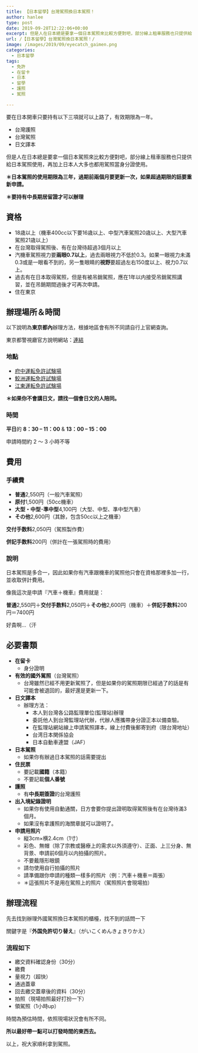 ```yaml
---
title: 【日本留學】台灣駕照換日本駕照！
author: hanlee
type: post
date: 2019-09-28T12:22:06+00:00
excerpt: 但是人在日本總是要拿一個日本駕照來比較方便對吧，部分線上租車服務也只提供給日本駕照使用，再加上日本人大多也都用駕照當身分證使用。
url: /【日本留學】台灣駕照換日本駕照！/
image: /images/2019/09/eyecatch_gaimen.png
categories:
  - 日本留學
tags:
  - 免許
  - 在留卡
  - 日本
  - 留學
  - 護照
  - 駕照

---
```

要在日本開車只要持有以下三項就可以上路了，有效期限為一年。

* 台灣護照
* 台灣駕照
* 日文譯本

但是人在日本總是要拿一個日本駕照來比較方便對吧，部分線上租車服務也只提供給日本駕照使用，再加上日本人大多也都用駕照當身分證使用。

**＊日本駕照的使用期限為三年，過期前兩個月要更新一次，如果超過期限的話要重新申請。**

**＊要持有中長期居留證才可以辦理**

## 資格

* 18歳以上（機車400cc以下要16歳以上、中型汽車駕照20歳以上、大型汽車駕照21歳以上）
* 在台灣取得駕照後、有在台灣待超過3個月以上
* 汽機車駕照視力要**兩眼0.7以上**，過去兩眼視力不低於0.3。如果一眼視力未滿0.3或是一眼看不到的，另一隻眼睛的**視野**要超過左右150度以上、視力0.7以上。
* 過去有在日本取得駕照，但是有被吊銷駕照，應在1年以内接受吊銷駕照講習，並在吊銷期間過後才可再次申請。
* 住在東京

## 辦理場所＆時間

以下說明為**東京都內**辦理方法，根據地區會有所不同請自行上官網查詢。

東京都警視廳官方說明網站：[連結][1]

### 地點

* [府中運転免許試験場][2]
* [鮫洲運転免許試験場][3]
* [江東運転免許試験場][4]

**＊如果你不會講日文，請找一個會日文的人陪同。**

### 時間

**平日**的 **8：30 &#8211; 11：00** & **13：00 &#8211; 15：00**

申請時間約 2 ～ 3 小時不等

## 費用

### 手續費

* **普通**2,550円（一般汽車駕照）
* **原付**1,500円（50cc機車）
* **大型・中型･準中型**4,100円（大型、中型、準中型汽車）
* **その他**2,600円（其餘，包含50cc以上之機車）

**交付手数料**2,050円（駕照製作費）

**併記手数料**200円（併計在一張駕照時的費用）

### 說明

日本駕照是多合一，因此如果你有汽車跟機車的駕照他只會在資格那裡多加一行，並收取併計費用。

像我這次是申請『汽車＋機車』費用就是：

**普通**2,550円＋**交付手数料**2,050円＋**その他**2,600円（機車）＋**併記手数料**200円＝7400円

好貴啊&#8230;（汗

## 必要書類

* **在留卡**
  * 身分證明
* **有效的國外駕照**（台灣駕照）
  * 台灣雖然已經不用更新駕照了，但是如果你的駕照期限已經過了的話是有可能會被退回的，最好還是更新一下。
* **日文譯本**
  * 辦理方法：
    * 本人到台灣各公路監理單位(監理站)辦理
    * 委託他人到台灣監理站代辦，代辦人應攜帶身分證正本以備查驗。
    * 在監理站網站線上申請駕照譯本，線上付費後郵寄到府（限台灣地址）
    * 台湾日本関係協会
    * 日本自動車連盟（JAF）
* **日本駕照**
  * 如果你有辦過日本駕照的話需要提出
* **住民票**
  * 要記載**國籍**（本籍）
  * 不要記載**個人番號**
* **護照**
  * 有**中長期簽證**的台灣護照
* **出入境紀錄證明**
  * 如果你有使用自動通關，日方會要你提出證明取得駕照後有在台灣待滿3個月。
  * 如果沒有拿護照的海關章就可以證明了。
* **申請用照片**
  * 縦3cm×横2.4cm（1寸）
  * 彩色、無帽（除了宗教或醫療上的需求以外須遵守）、正面、上三分身、無背景、申請前6個月以内拍攝的照片。
  * 不要戴隱形眼鏡
  * 請勿使用自行拍攝的照片
  * 請準備跟你申請的種類一樣多的照片（例：汽車＋機車＝兩張）
  * ＊這張照片不是用在駕照上的照片（駕照照片會現場拍）

## 辦理流程

先去找到辦理外國駕照換日本駕照的櫃檯，找不到的話問一下

關鍵字是『**外国免許切り替え**』（がいこくめんきょきりかえ）

### 流程如下

* 繳交資料確認身份（30分）
* 繳費
* 量視力（超快）
* 通過蓋章
* 回去繳交蓋章後的資料（30分）
* 拍照（現場拍照最好打扮一下）
* 領駕照（1小時up）

時間為預估時間，依照現場狀況會有所不同。

**所以最好帶一點可以打發時間的東西去。**

以上，祝大家順利拿到駕照。

 [1]: https://www.keishicho.metro.tokyo.jp/smph/menkyo/menkyo/kokugai/kokugai05.html
 [2]: https://www.keishicho.metro.tokyo.jp/smph/menkyo/shikenjo/shikenjo/fuchu.html
 [3]: https://www.keishicho.metro.tokyo.jp/smph/menkyo/shikenjo/shikenjo/samezu.html
 [4]: https://www.keishicho.metro.tokyo.jp/smph/menkyo/shikenjo/shikenjo/koto.html
